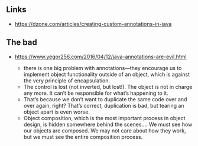 ## Links

- https://dzone.com/articles/creating-custom-annotations-in-java

## The bad

- https://www.yegor256.com/2016/04/12/java-annotations-are-evil.html

  - there is one big problem with annotations—they encourage us to implement object functionality outside of an object, which is against the very principle of encapsulation.
  - The control is lost (not inverted, but lost!). The object is not in charge any more. It can’t be responsible for what’s happening to it.
  - That’s because we don’t want to duplicate the same code over and over again, right? That’s correct, duplication is bad, but tearing an object apart is even worse.
  - Object composition, which is the most important process in object design, is hidden somewhere behind the scenes.... We must see how our objects are composed. We may not care about how they work, but we must see the entire composition process.
